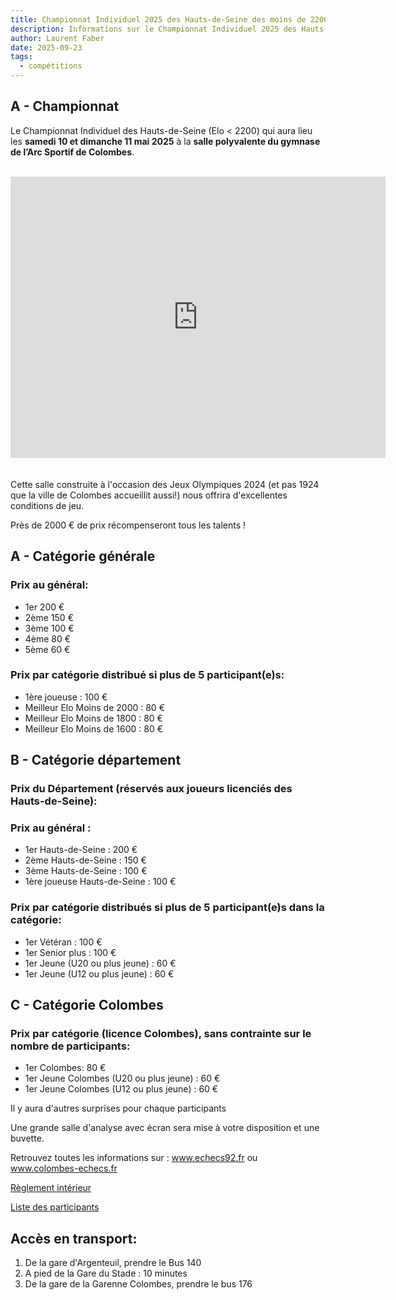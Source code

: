 ```yaml
---
title: Championnat Individuel 2025 des Hauts-de-Seine des moins de 2200
description: Informations sur le Championnat Individuel 2025 des Hauts-de-Seine samedi 10 et dimanche 11 mai 2025.
author: Laurent Faber
date: 2025-09-23
tags:
  - compétitions
---
```


## A - Championnat
Le Championnat Individuel des Hauts-de-Seine (Elo < 2200) qui aura lieu les <strong>samedi 10 et dimanche 11 mai 2025</strong> à la <strong>salle polyvalente du gymnase de l’Arc Sportif de Colombes</strong>.
<br/>
<br/>
<div class="embed-responsive embed-responsive-16by9">
<iframe src="https://www.google.com/maps/embed?pb=!1m18!1m12!1m3!1d2621.040564045386!2d2.2532302767813026!3d48.93366919540545!2m3!1f0!2f0!3f0!3m2!1i1024!2i768!4f13.1!3m3!1m2!1s0x47e665b7c930428f%3A0x82a2864252c768eb!2sL&#39;ARC%20SPORTIF!5e0!3m2!1sfr!2sfr!4v1745427566647!5m2!1sfr!2sfr" width="600" height="450" style="border:0;" allowfullscreen="" loading="lazy" referrerpolicy="no-referrer-when-downgrade"></iframe>
</div>
<br/>
<br/>
Cette salle construite à l'occasion des Jeux Olympiques 2024 (et pas 1924 que la ville de Colombes accueillit aussi!) nous offrira d'excellentes conditions de jeu.

Près de 2000 € de prix récompenseront tous les talents !

## A - Catégorie générale
### Prix au général:

+ 1er 200 €
+ 2ème 150 €
+ 3ème 100 €
+ 4ème 80 €
+ 5ème 60 €

### Prix par catégorie distribué si plus de 5 participant(e)s:

+ 1ère joueuse : 100 €
+ Meilleur Elo Moins de 2000 : 80 €
+ Meilleur Elo Moins de 1800 : 80 €
+ Meilleur Elo Moins de 1600 : 80 €

## B - Catégorie département
### Prix du Département (réservés aux joueurs licenciés des Hauts-de-Seine):

### Prix au général :

+ 1er Hauts-de-Seine : 200 €
+ 2ème Hauts-de-Seine : 150 €
+ 3ème Hauts-de-Seine : 100 €
+ 1ère joueuse Hauts-de-Seine : 100 €

### Prix par catégorie distribués si plus de 5 participant(e)s dans la catégorie:

+ 1er Vétéran : 100 €
+ 1er Senior plus : 100 €
+ 1er Jeune (U20 ou plus jeune) : 60 €
+ 1er Jeune (U12 ou plus jeune) : 60 €

## C - Catégorie Colombes
### Prix par catégorie (licence Colombes), sans contrainte sur le nombre de participants:

+ 1er Colombes: 80 €
+ 1er Jeune Colombes (U20 ou plus jeune) : 60 €
+ 1er Jeune Colombes (U12 ou plus jeune) : 60 €

Il y aura d'autres surprises pour chaque participants

Une grande salle d'analyse avec écran sera mise à votre disposition et une buvette.

Retrouvez toutes les informations sur : <a href="https://www.echecs92.fr">www.echecs92.fr</a> ou <a href="https://www.colombes-echecs.fr">www.colombes-echecs.fr</a>

<a href="https://www.echecs.asso.fr/Tournois/Id/67441/67441_RI.pdf">Règlement intérieur</a>

<a href="https://www.echecs.asso.fr/FicheTournoi.aspx?Ref=67441">Liste des participants</a>

## Accès en transport:

1. De la gare d'Argenteuil, prendre le Bus 140
2. A pied de la Gare du Stade : 10 minutes
3. De la gare de la Garenne Colombes, prendre le bus 176